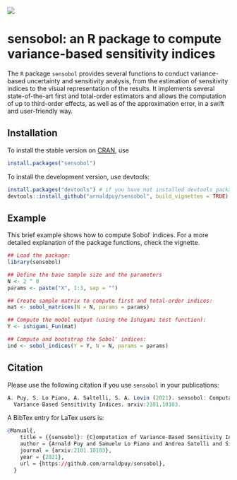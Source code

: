 [![](https://cranlogs.r-pkg.org/badges/sensobol)](https://cran.r-project.org/package=sensobol)
 
 
# sensobol: an R package to compute variance-based sensitivity indices

The ``R`` package ``sensobol`` provides several functions to conduct variance-based uncertainty and sensitivity analysis, from the estimation of sensitivity indices to the visual representation of the results. It implements several state-of-the-art first and total-order estimators and allows the computation of up to third-order effects, as well as of the approximation error, in a swift and user-friendly way.

## Installation
To install the stable version on [CRAN](https://CRAN.R-project.org/package=sensobol), use

```r
install.packages("sensobol")
```
To install the development version, use devtools:

``` r
install.packages("devtools") # if you have not installed devtools package already
devtools::install_github("arnaldpuy/sensobol", build_vignettes = TRUE)
```

## Example

This brief example shows how to compute Sobol' indices. For a more detailed explanation of the package functions, check the vignette.

``` r
## Load the package:
library(sensobol)

## Define the base sample size and the parameters
N <- 2 ^ 8
params <- paste("X", 1:3, sep = "")

## Create sample matrix to compute first and total-order indices:
mat <- sobol_matrices(N = N, params = params)

## Compute the model output (using the Ishigami test function):
Y <- ishigami_Fun(mat)

## Compute and bootstrap the Sobol' indices:
ind <- sobol_indices(Y = Y, N = N, params = params)
```

## Citation

Please use the following citation if you use `sensobol` in your publications:

```r
A. Puy, S. Lo Piano, A. Saltelli, S. A. Levin (2021). sensobol: Computation of
  Variance-Based Sensitivity Indices. arxiv:2101.10103.
```

A BibTex entry for LaTex users is:

```r
@Manual{,
    title = {{sensobol}: {C}omputation of Variance-Based Sensitivity Indices},
    author = {Arnald Puy and Samuele Lo Piano and Andrea Satelli and Simon A. Levin},
    journal = {arxiv:2101.10103},
    year = {2021},
    url = {https://github.com/arnaldpuy/sensobol},
  }
```
